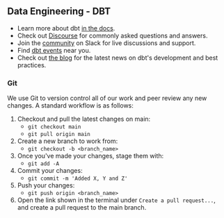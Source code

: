 ## Data Engineering - DBT

- Learn more about dbt [in the docs](https://docs.getdbt.com/docs/introduction).
- Check out [Discourse](https://discourse.getdbt.com/) for commonly asked questions and answers.
- Join the [community](https://community.getdbt.com/) on Slack for live discussions and support.
- Find [dbt events](https://events.getdbt.com) near you.
- Check out [the blog](https://blog.getdbt.com/) for the latest news on dbt's development and best practices.

### Git

We use Git to version control all of our work and peer review any new changes. A standard workflow is as follows:

1. Checkout and pull the latest changes on main:
    - `git checkout main`
    - `git pull origin main`
2. Create a new branch to work from:
    - `git checkout -b <branch_name>`
3. Once you've made your changes, stage them with:
    - `git add -A`
4. Commit your changes:
    - `git commit -m 'Added X, Y and Z'`
5. Push your changes:
    - `git push origin <branch_name>`
6. Open the link shown in the terminal under `Create a pull request...`, and create a pull request to the main branch.
